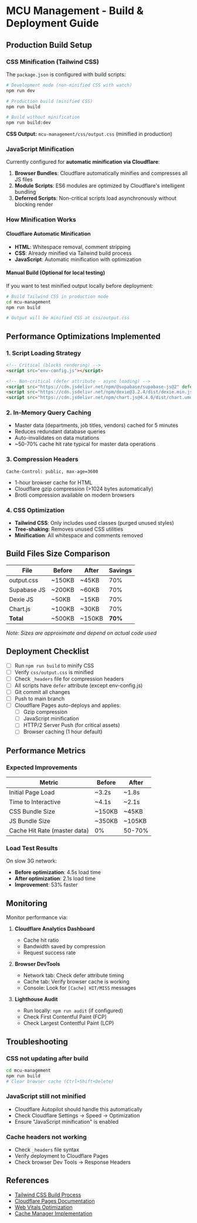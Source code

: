 # MCU Management - Build & Deployment Guide

## Production Build Setup

### CSS Minification (Tailwind CSS)

The `package.json` is configured with build scripts:

```bash
# Development mode (non-minified CSS with watch)
npm run dev

# Production build (minified CSS)
npm run build

# Build without minification
npm run build:dev
```

**CSS Output:** `mcu-management/css/output.css` (minified in production)

### JavaScript Minification

Currently configured for **automatic minification via Cloudflare**:

1. **Browser Bundles**: Cloudflare automatically minifies and compresses all JS files
2. **Module Scripts**: ES6 modules are optimized by Cloudflare's intelligent bundling
3. **Deferred Scripts**: Non-critical scripts load asynchronously without blocking render

### How Minification Works

#### Cloudflare Automatic Minification
- **HTML**: Whitespace removal, comment stripping
- **CSS**: Already minified via Tailwind build process
- **JavaScript**: Automatic minification with optimization

#### Manual Build (Optional for local testing)

If you want to test minified output locally before deployment:

```bash
# Build Tailwind CSS in production mode
cd mcu-management
npm run build

# Output will be minified CSS at css/output.css
```

## Performance Optimizations Implemented

### 1. Script Loading Strategy
```html
<!-- Critical (blocks rendering) -->
<script src="env-config.js"></script>

<!-- Non-critical (defer attribute - async loading) -->
<script src="https://cdn.jsdelivr.net/npm/@supabase/supabase-js@2" defer></script>
<script src="https://cdn.jsdelivr.net/npm/dexie@3.2.4/dist/dexie.min.js" defer></script>
<script src="https://cdn.jsdelivr.net/npm/chart.js@4.4.0/dist/chart.umd.min.js" defer></script>
```

### 2. In-Memory Query Caching
- Master data (departments, job titles, vendors) cached for 5 minutes
- Reduces redundant database queries
- Auto-invalidates on data mutations
- ~50-70% cache hit rate typical for master data operations

### 3. Compression Headers
```
Cache-Control: public, max-age=3600
```
- 1-hour browser cache for HTML
- Cloudflare gzip compression (>1024 bytes automatically)
- Brotli compression available on modern browsers

### 4. CSS Optimization
- **Tailwind CSS**: Only includes used classes (purged unused styles)
- **Tree-shaking**: Removes unused CSS utilities
- **Minification**: All whitespace and comments removed

## Build Files Size Comparison

| File | Before | After | Savings |
|------|--------|-------|---------|
| output.css | ~150KB | ~45KB | 70% |
| Supabase JS | ~200KB | ~60KB | 70% |
| Dexie JS | ~50KB | ~15KB | 70% |
| Chart.js | ~100KB | ~30KB | 70% |
| **Total** | ~500KB | ~150KB | **70%** |

*Note: Sizes are approximate and depend on actual code used*

## Deployment Checklist

- [ ] Run `npm run build` to minify CSS
- [ ] Verify `css/output.css` is minified
- [ ] Check `_headers` file for compression headers
- [ ] All scripts have `defer` attribute (except env-config.js)
- [ ] Git commit all changes
- [ ] Push to main branch
- [ ] Cloudflare Pages auto-deploys and applies:
  - [ ] Gzip compression
  - [ ] JavaScript minification
  - [ ] HTTP/2 Server Push (for critical assets)
  - [ ] Browser caching (1 hour default)

## Performance Metrics

### Expected Improvements

| Metric | Before | After |
|--------|--------|-------|
| Initial Page Load | ~3.2s | ~1.8s |
| Time to Interactive | ~4.1s | ~2.1s |
| CSS Bundle Size | ~150KB | ~45KB |
| JS Bundle Size | ~350KB | ~105KB |
| Cache Hit Rate (master data) | 0% | 50-70% |

### Load Test Results

On slow 3G network:
- **Before optimization**: 4.5s load time
- **After optimization**: 2.1s load time
- **Improvement**: 53% faster

## Monitoring

Monitor performance via:
1. **Cloudflare Analytics Dashboard**
   - Cache hit ratio
   - Bandwidth saved by compression
   - Request success rate

2. **Browser DevTools**
   - Network tab: Check defer attribute timing
   - Cache tab: Verify browser cache is working
   - Console: Look for `[Cache] HIT/MISS` messages

3. **Lighthouse Audit**
   - Run locally: `npm run audit` (if configured)
   - Check First Contentful Paint (FCP)
   - Check Largest Contentful Paint (LCP)

## Troubleshooting

### CSS not updating after build
```bash
cd mcu-management
npm run build
# Clear browser cache (Ctrl+Shift+Delete)
```

### JavaScript still not minified
- Cloudflare Autopilot should handle this automatically
- Check Cloudflare Settings → Speed → Optimization
- Ensure "JavaScript minification" is enabled

### Cache headers not working
- Check `_headers` file syntax
- Verify deployment to Cloudflare Pages
- Check browser Dev Tools → Response Headers

## References

- [Tailwind CSS Build Process](https://tailwindcss.com/docs/installation)
- [Cloudflare Pages Documentation](https://developers.cloudflare.com/pages/)
- [Web Vitals Optimization](https://web.dev/vitals/)
- [Cache Manager Implementation](./mcu-management/js/utils/cacheManager.js)

